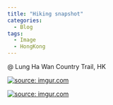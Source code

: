 ```yaml
---
title: "Hiking snapshot"
categories:
  - Blog
tags:
  - Image
  - HongKong
---
```


@ Lung Ha Wan Country Trail, HK

<a href="https://imgur.com/ptyWXOL"><img src="https://i.imgur.com/ptyWXOL.jpg" title="source: imgur.com" /></a>

<a href="https://imgur.com/sMBhwre"><img src="https://i.imgur.com/sMBhwre.jpg" title="source: imgur.com" /></a>

